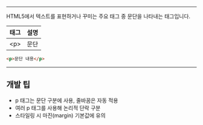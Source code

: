 
---
HTML5에서 텍스트를 표현하거나 꾸미는 주요 태그 중 문단을 나타내는 태그입니다.

| 태그    | 설명   |
|---------|--------|
| &lt;p&gt;    | 문단   |

```html
<p>문단 내용</p>
```

---

## 개발 팁
- p 태그는 문단 구분에 사용, 줄바꿈은 자동 적용
- 여러 p 태그를 사용해 논리적 단락 구분
- 스타일링 시 마진(margin) 기본값에 유의
